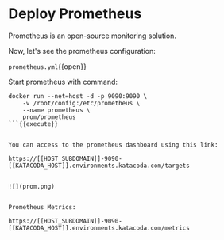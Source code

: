 # Deploy Prometheus

Prometheus is an open-source monitoring solution.

Now, let's see the prometheus configuration:

`prometheus.yml`{{open}}


Start prometheus with command:


```
docker run --net=host -d -p 9090:9090 \
    -v /root/config:/etc/prometheus \
    --name prometheus \
    prom/prometheus
```{{execute}}


You can access to the prometheus dashboard using this link:

https://[[HOST_SUBDOMAIN]]-9090-[[KATACODA_HOST]].environments.katacoda.com/targets


![](prom.png)


Prometheus Metrics:

https://[[HOST_SUBDOMAIN]]-9090-[[KATACODA_HOST]].environments.katacoda.com/metrics
